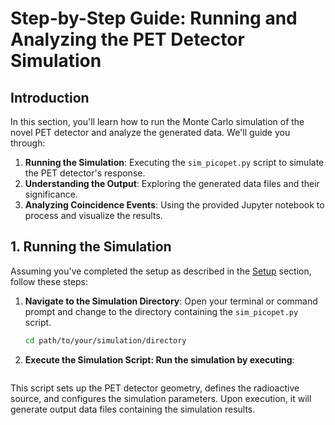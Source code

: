 # Step-by-Step Guide: Running and Analyzing the PET Detector Simulation

## Introduction

In this section, you'll learn how to run the Monte Carlo simulation of the novel PET detector and analyze the generated data. We'll guide you through:

1. **Running the Simulation**: Executing the `sim_picopet.py` script to simulate the PET detector's response.
2. **Understanding the Output**: Exploring the generated data files and their significance.
3. **Analyzing Coincidence Events**: Using the provided Jupyter notebook to process and visualize the results.

## 1. Running the Simulation

Assuming you've completed the setup as described in the [Setup](setup.md) section, follow these steps:

1. **Navigate to the Simulation Directory**: Open your terminal or command prompt and change to the directory containing the `sim_picopet.py` script.

   ```bash
   cd path/to/your/simulation/directory


2. **Execute the Simulation Script: Run the simulation by executing**:
    ```python sim_picopet.py

This script sets up the PET detector geometry, defines the radioactive source, and configures the simulation parameters. Upon execution, it will generate output data files containing the simulation results.